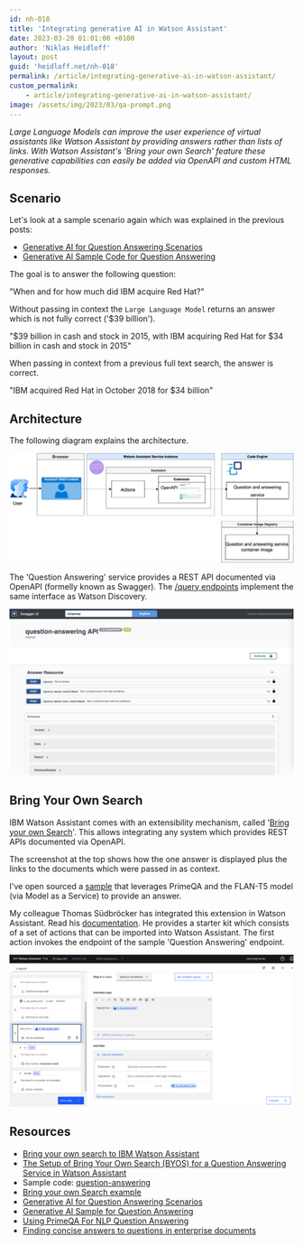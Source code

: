 ```yaml
---
id: nh-018
title: 'Integrating generative AI in Watson Assistant'
date: 2023-03-20 01:01:00 +0100
author: 'Niklas Heidloff'
layout: post
guid: 'heidloff.net/nh-018'
permalink: /article/integrating-generative-ai-in-watson-assistant/
custom_permalink:
    - article/integrating-generative-ai-in-watson-assistant/
image: /assets/img/2023/03/qa-prompt.png
---
```


*Large Language Models can improve the user experience of virtual assistants like Watson Assistant by providing answers rather than lists of links. With Watson Assistant's 'Bring your own Search' feature these generative capabilities can easily be added via OpenAPI and custom HTML responses.*


## Scenario

Let's look at a sample scenario again which was explained in the previous posts:

* [Generative AI for Question Answering Scenarios](https://heidloff.net/article/question-answering-transformers/)
* [Generative AI Sample Code for Question Answering](https://heidloff.net/article/sample-question-answering/)

The goal is to answer the following question:

"When and for how much did IBM acquire Red Hat?"

Without passing in context the `Large Language Model` returns an answer which is not fully correct ('$39 billion').

"$39 billion in cash and stock in 2015, with IBM acquiring Red Hat for $34 billion in cash and stock in 2015"

When passing in context from a previous full text search, the answer is correct.

"IBM acquired Red Hat in October 2018 for $34 billion"


## Architecture

The following diagram explains the architecture.

![image](/assets/img/2023/03/watson-assistant-byos-setup-05.jpeg)

The 'Question Answering' service provides a REST API documented via OpenAPI (formelly known as Swagger). The [/query endpoints](https://github.com/nheidloff/question-answering#endpoints) implement the same interface as Watson Discovery. 

![image](/assets/img/2023/03/OpenAI-UI2.png)


## Bring Your Own Search

IBM Watson Assistant comes with an extensibility mechanism, called '[Bring your own Search](https://medium.com/ibm-watson/bring-your-own-search-to-ibm-watson-assistant-587e77410c98)'. This allows integrating any system which provides REST APIs documented via OpenAPI.

The screenshot at the top shows how the one answer is displayed plus the links to the documents which were passed in as context.

I've open sourced a [sample](https://github.com/nheidloff/question-answering) that leverages PrimeQA and the FLAN-T5 model (via Model as a Service) to provide an answer. 

My colleague Thomas Südbröcker has integrated this extension in Watson Assistant. Read his [documentation](https://github.com/nheidloff/question-answering/blob/main/assistant/README.md). He provides a starter kit which consists of a set of actions that can be imported into Watson Assistant. The first action invokes the endpoint of the sample 'Question Answering' endpoint.

![image](/assets/img/2023/03/qa-prompt1.png)


## Resources

* [Bring your own search to IBM Watson Assistant](https://medium.com/ibm-watson/bring-your-own-search-to-ibm-watson-assistant-587e77410c98)
* [The Setup of Bring Your Own Search (BYOS) for a Question Answering Service in Watson Assistant](https://suedbroecker.net/2023/03/20/the-setup-of-bring-your-own-search-byos-for-the-question-answering-service-in-watson-assistant/)
* Sample code: [question-answering](https://github.com/nheidloff/question-answering)
* [Bring your own Search example](https://github.com/nheidloff/question-answering/blob/main/assistant/README.md)
* [Generative AI for Question Answering Scenarios](https://heidloff.net/article/question-answering-transformers/)
* [Generative AI Sample for Question Answering](https://heidloff.net/article/sample-question-answering/)
* [Using PrimeQA For NLP Question Answering](https://www.deleeuw.me.uk/posts/Using-PrimeQA-For-NLP-Question-Answering/)
* [Finding concise answers to questions in enterprise documents](https://medium.com/ibm-data-ai/finding-concise-answers-to-questions-in-enterprise-documents-53a865898dbd)